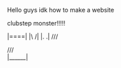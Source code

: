 Hello guys
idk how to make a website

clubstep monster!!!!!

 |====|
 |\  /|
 |.  .|
 \/\/\/

 /\/\/\
|______|
